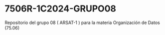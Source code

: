 # 7506R-1C2024-GRUPO08
Repositorio del grupo 08 ( ARSAT-1 ) para la materia Organización de Datos (75.06)
